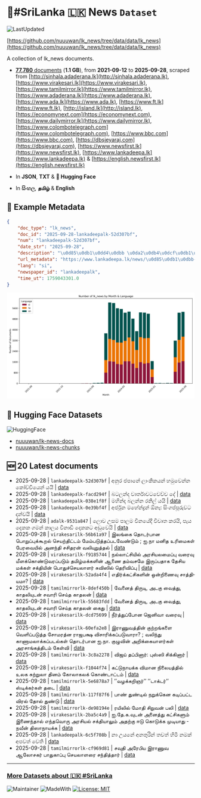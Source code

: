# 📄#SriLanka 🇱🇰 News `Dataset`

![LastUpdated](https://img.shields.io/badge/last_updated-2025--09--28_13:00:41-green)

[https://github.com/nuuuwan/lk_news/tree/data/data/lk_news](https://github.com/nuuuwan/lk_news/tree/data/data/lk_news)

A collection of lk_news documents.

- [**77,780** documents](https://github.com/nuuuwan/lk_news/tree/data/data/lk_news) (**1.1 GB**), from **2021-09-12** to **2025-09-28**, scraped from [http://sinhala.adaderana.lk](http://sinhala.adaderana.lk), [https://www.virakesari.lk](https://www.virakesari.lk), [https://www.tamilmirror.lk](https://www.tamilmirror.lk), [https://www.adaderana.lk](https://www.adaderana.lk), [https://www.ada.lk](https://www.ada.lk), [https://www.ft.lk](https://www.ft.lk), [http://island.lk](http://island.lk), [https://economynext.com](https://economynext.com), [https://www.dailymirror.lk](https://www.dailymirror.lk), [https://www.colombotelegraph.com](https://www.colombotelegraph.com), [https://www.bbc.com](https://www.bbc.com), [https://dbsjeyaraj.com](https://dbsjeyaraj.com), [https://www.newsfirst.lk](https://www.newsfirst.lk), [https://www.lankadeepa.lk](https://www.lankadeepa.lk) & [https://english.newsfirst.lk](https://english.newsfirst.lk)

- In **JSON**, **TXT** & **🤗 Hugging Face**

- In **සිංහල**, **தமிழ்** & **English**

## 📝 Example Metadata

```json
{
    "doc_type": "lk_news",
    "doc_id": "2025-09-28-lankadeepalk-52d307bf",
    "num": "lankadeepalk-52d307bf",
    "date_str": "2025-09-28",
    "description": "\u0d85\u0db1\u0dd4\u0dbb \u0da2\u0db4\u0dcf\u0db1\u0dda \u0dbd\u0dcf\u0d82\u0d9a\u0dd2\u0d9a\u0dba\u0db1\u0dca \u0dc4\u0db8\u0dd4\u0dc0\u0dd9\u0db1\u0dca\u0db1 \u0d9a\u0ddd\u0da0\u0dca\u0da0\u0dd2\u0dba\u0dd9\u0db1\u0dca \u0dba\u0dba\u0dd2",
    "url_metadata": "https://www.lankadeepa.lk/news/\u0d85\u0db1\u0dbb-\u0da2\u0db4\u0db1-\u0dbd\u0d9a\u0d9a\u0dba\u0db1-\u0dc4\u0db8\u0dc0\u0db1\u0db1-\u0d9a\u0da0\u0da0\u0dba\u0db1-\u0dba\u0dba/101-680348",
    "lang": "si",
    "newspaper_id": "lankadeepalk",
    "time_ut": 1759043301.0
}
```

![Chart](https://raw.githubusercontent.com/nuuuwan/lk_news/refs/heads/data/data/lk_news/docs_by_month_and_lang.png)

## 🤗 Hugging Face Datasets

![HuggingFace](https://img.shields.io/badge/-HuggingFace-FDEE21?style=for-the-badge&logo=HuggingFace)

- [nuuuwan/lk-news-docs](https://huggingface.co/datasets/nuuuwan/lk-news-docs)
- [nuuuwan/lk-news-chunks](https://huggingface.co/datasets/nuuuwan/lk-news-chunks)

## 🆕 20 Latest documents

- 2025-09-28 | `lankadeepalk-52d307bf` | අනුර ජපානේ ලාංකිකයන් හමුවෙන්න කෝච්චියෙන් යයි | [data](https://github.com/nuuuwan/lk_news/tree/data/data/lk_news/2020s/2025/2025-09-28-lankadeepalk-52d307bf)
- 2025-09-28 | `lankadeepalk-facd294f` | බටලන්ද වාර්තාවටවෙච්ච දේ | [data](https://github.com/nuuuwan/lk_news/tree/data/data/lk_news/2020s/2025/2025-09-28-lankadeepalk-facd294f)
- 2025-09-28 | `lankadeepalk-038e1f8f` | මහින්ද බලන්න රනිල් යයි | [data](https://github.com/nuuuwan/lk_news/tree/data/data/lk_news/2020s/2025/2025-09-28-lankadeepalk-038e1f8f)
- 2025-09-28 | `lankadeepalk-0e39bf4f` | අර්ජුන මහේන්ද්‍රන් ඕනෑ: සිංගප්පූරුවට දන්වයි | [data](https://github.com/nuuuwan/lk_news/tree/data/data/lk_news/2020s/2025/2025-09-28-lankadeepalk-0e39bf4f)
- 2025-09-28 | `adalk-9531a847` | ලොව උසම පාලම චීනයේදී විවෘත කරයි, පැය දෙකක ගමන් කාලය විනාඩි දෙකකට අඩුවෙයි | [data](https://github.com/nuuuwan/lk_news/tree/data/data/lk_news/2020s/2025/2025-09-28-adalk-9531a847)
- 2025-09-28 | `virakesarilk-56b61a97` | இலங்கை தொடர்பான பொறுப்புக்கூறல்  செயற்திட்டம் மேம்படுத்தப்படவேண்டும் ;  ஐ.நா மனித உரிமைகள் பேரவையில் அனந்தி சசிதரன் வலியுறுத்தல் | [data](https://github.com/nuuuwan/lk_news/tree/data/data/lk_news/2020s/2025/2025-09-28-virakesarilk-56b61a97)
- 2025-09-28 | `virakesarilk-f9185744` | நல்லாட்சியில் அரசியலமைப்பு  வரைவு மீளக்கொண்டுவரப்படும்  தமிழ்மக்களின் ஆணை தம்வசமே இருப்பதாக தேசிய மக்கள் சக்தியின் பொதுச்செயலாளர்  சுவிஸில் தெரிவிப்பு | [data](https://github.com/nuuuwan/lk_news/tree/data/data/lk_news/2020s/2025/2025-09-28-virakesarilk-f9185744)
- 2025-09-28 | `virakesarilk-52ada4f4` | எதிர்க்­கட்­சி­களின் ஒன்­றி­ணைவு சாத்­தி­யமா? | [data](https://github.com/nuuuwan/lk_news/tree/data/data/lk_news/2020s/2025/2025-09-28-virakesarilk-52ada4f4)
- 2025-09-28 | `tamilmirrorlk-8def450b` | வேனைத் திருடி, அடகு வைத்து, காதலியுடன் சவாரி செய்த காதலன் | [data](https://github.com/nuuuwan/lk_news/tree/data/data/lk_news/2020s/2025/2025-09-28-tamilmirrorlk-8def450b)
- 2025-09-28 | `tamilmirrorlk-55683fdd` | வேனைத் திருடி, அடகு வைத்து, காதலியுடன் சவாரி செய்த காதலன் கைது | [data](https://github.com/nuuuwan/lk_news/tree/data/data/lk_news/2020s/2025/2025-09-28-tamilmirrorlk-55683fdd)
- 2025-09-28 | `virakesarilk-dcd75699` | நீர்த்­துப்­போன ஜெனிவா வரைவு | [data](https://github.com/nuuuwan/lk_news/tree/data/data/lk_news/2020s/2025/2025-09-28-virakesarilk-dcd75699)
- 2025-09-28 | `virakesarilk-60efa2e8` | இராணுவத்தின் குற்றங்களை வெளிப்படுத்த சோமரத்ன ராஜபக்ஷ விசாரிக்கப்படுவாரா? ; வலிந்து காணாமலாக்கப்படல்கள் தொடர்பான ஐ.நா. குழுவின் அறிக்கையாளர்கள் அரசாங்கத்திடம் கேள்வி | [data](https://github.com/nuuuwan/lk_news/tree/data/data/lk_news/2020s/2025/2025-09-28-virakesarilk-60efa2e8)
- 2025-09-28 | `tamilmirrorlk-3c8a2278` | விஜய் தப்பினார்: புஸ்ஸி சிக்கினார் | [data](https://github.com/nuuuwan/lk_news/tree/data/data/lk_news/2020s/2025/2025-09-28-tamilmirrorlk-3c8a2278)
- 2025-09-28 | `virakesarilk-f1044f74` | கட்டுநாயக்க விமான நிலையத்தில் உலக சுற்றுலா தினம் கோலாகலக் கொண்டாட்டம் | [data](https://github.com/nuuuwan/lk_news/tree/data/data/lk_news/2020s/2025/2025-09-28-virakesarilk-f1044f74)
- 2025-09-28 | `tamilmirrorlk-5e6878a7` | ’’வழக்கறிஞர்’’ ’’டாக்டர்’’ ஸ்டிக்கர்கள் தடை | [data](https://github.com/nuuuwan/lk_news/tree/data/data/lk_news/2020s/2025/2025-09-28-tamilmirrorlk-5e6878a7)
- 2025-09-28 | `tamilmirrorlk-117f87f6` | பாண் துண்டில் நறுக்கென கடிப்பட்ட விரல் தோல் துண்டு | [data](https://github.com/nuuuwan/lk_news/tree/data/data/lk_news/2020s/2025/2025-09-28-tamilmirrorlk-117f87f6)
- 2025-09-28 | `tamilmirrorlk-de98194e` | ரயிலில் மோதி சிறுவன் பலி | [data](https://github.com/nuuuwan/lk_news/tree/data/data/lk_news/2020s/2025/2025-09-28-tamilmirrorlk-de98194e)
- 2025-09-28 | `virakesarilk-2ba5c4a9` | ஐ.தே.க.வுடன் அனைத்து கட்சிகளும் இணைந்தால் எந்தவொரு அரசியல் சக்தியாலும் அதற்கு ஈடு கொடுக்க முடியாது - நவீன் திஸாநாயக்க | [data](https://github.com/nuuuwan/lk_news/tree/data/data/lk_news/2020s/2025/2025-09-28-virakesarilk-2ba5c4a9)
- 2025-09-28 | `lankadeepalk-6c5f708b` | නා උයනේ අනතුරින් තවත් හිමි නමක් අපවත් වෙති | [data](https://github.com/nuuuwan/lk_news/tree/data/data/lk_news/2020s/2025/2025-09-28-lankadeepalk-6c5f708b)
- 2025-09-28 | `tamilmirrorlk-cf969d81` | சவுதி அரேபிய இராணுவ ஆலோசகர் பாதுகாப்பு செயலாளரை சந்தித்தார் | [data](https://github.com/nuuuwan/lk_news/tree/data/data/lk_news/2020s/2025/2025-09-28-tamilmirrorlk-cf969d81)

---

### [More Datasets about 🇱🇰 #SriLanka](https://github.com/nuuuwan/lk_datasets)

![Maintainer](https://img.shields.io/badge/maintainer-nuuuwan-red)
![MadeWith](https://img.shields.io/badge/made_with-python-blue)
[![License: MIT](https://img.shields.io/badge/License-MIT-yellow.svg)](https://opensource.org/licenses/MIT)
